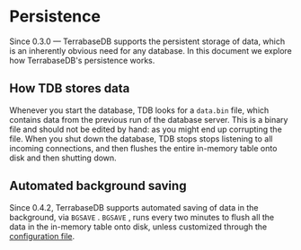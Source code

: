 # Persistence

Since 0.3.0 — TerrabaseDB supports the persistent storage of data, which is an inherently obvious need for any database. In this document we explore how TerrabaseDB's persistence works. 

## How TDB stores data

Whenever you start the database, TDB looks for a `data.bin` file, which contains data from the previous run of the database server. This is a binary file and should not be edited by hand: as you might end up corrupting the file.
When you shut down the database, TDB stops stops listening to all incoming connections, and then flushes the entire in-memory table onto disk and then shutting down.

## Automated background saving

Since 0.4.2, TerrabaseDB supports automated saving of data in the background, via `BGSAVE` . `BGSAVE` , runs every two minutes to flush all the data in the in-memory table onto disk, unless customized through the [configuration file](/tdb-configuration/#an-example-configuration).
